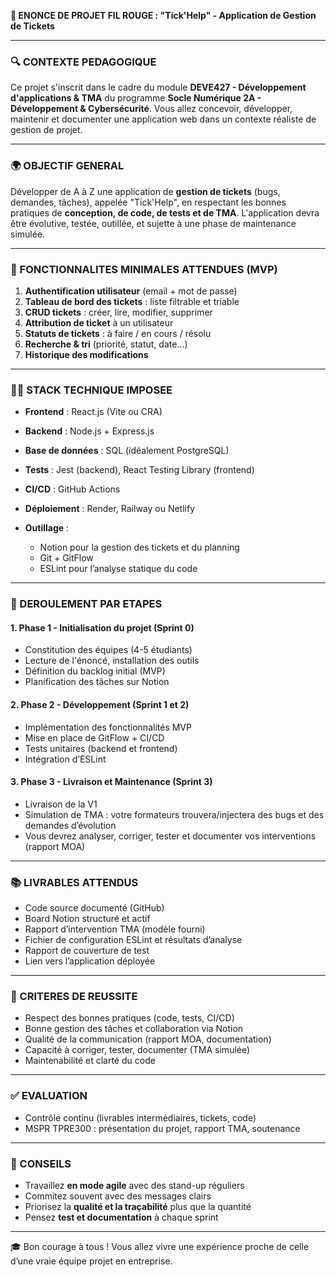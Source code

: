 **📄 ENONCE DE PROJET FIL ROUGE : "Tick'Help" - Application de Gestion de Tickets**

---

### 🔍 CONTEXTE PEDAGOGIQUE

Ce projet s'inscrit dans le cadre du module **DEVE427 - Développement d'applications & TMA** du programme **Socle Numérique 2A - Développement & Cybersécurité**. Vous allez concevoir, développer, maintenir et documenter une application web dans un contexte réaliste de gestion de projet.

---

### 🌍 OBJECTIF GENERAL

Développer de A à Z une application de **gestion de tickets** (bugs, demandes, tâches), appelée "Tick'Help", en respectant les bonnes pratiques de **conception, de code, de tests et de TMA**. L'application devra être évolutive, testée, outillée, et sujette à une phase de maintenance simulée.

---

### 🔹 FONCTIONNALITES MINIMALES ATTENDUES (MVP)

1. **Authentification utilisateur** (email + mot de passe)
2. **Tableau de bord des tickets** : liste filtrable et triable
3. **CRUD tickets** : créer, lire, modifier, supprimer
4. **Attribution de ticket** à un utilisateur
5. **Statuts de tickets** : à faire / en cours / résolu
6. **Recherche & tri** (priorité, statut, date...)
7. **Historique des modifications**

---

### 🧑‍💻 STACK TECHNIQUE IMPOSEE

- **Frontend** : React.js (Vite ou CRA)
- **Backend** : Node.js + Express.js
- **Base de données** : SQL (idéalement PostgreSQL)
- **Tests** : Jest (backend), React Testing Library (frontend)
- **CI/CD** : GitHub Actions
- **Déploiement** : Render, Railway ou Netlify
- **Outillage** :

  - Notion pour la gestion des tickets et du planning
  - Git + GitFlow
  - ESLint pour l’analyse statique du code

---

### 📆 DEROULEMENT PAR ETAPES

#### 1. **Phase 1 - Initialisation du projet (Sprint 0)**

- Constitution des équipes (4-5 étudiants)
- Lecture de l'énoncé, installation des outils
- Définition du backlog initial (MVP)
- Planification des tâches sur Notion

#### 2. **Phase 2 - Développement (Sprint 1 et 2)**

- Implémentation des fonctionnalités MVP
- Mise en place de GitFlow + CI/CD
- Tests unitaires (backend et frontend)
- Intégration d’ESLint

#### 3. **Phase 3 - Livraison et Maintenance (Sprint 3)**

- Livraison de la V1
- Simulation de TMA : votre formateurs trouvera/injectera des bugs et des demandes d’évolution
- Vous devrez analyser, corriger, tester et documenter vos interventions (rapport MOA)

---

### 📚 LIVRABLES ATTENDUS

- Code source documenté (GitHub)
- Board Notion structuré et actif
- Rapport d’intervention TMA (modèle fourni)
- Fichier de configuration ESLint et résultats d’analyse
- Rapport de couverture de test
- Lien vers l’application déployée

---

### 🌟 CRITERES DE REUSSITE

- Respect des bonnes pratiques (code, tests, CI/CD)
- Bonne gestion des tâches et collaboration via Notion
- Qualité de la communication (rapport MOA, documentation)
- Capacité à corriger, tester, documenter (TMA simulée)
- Maintenabilité et clarté du code

---

### ✅ EVALUATION

- Contrôle continu (livrables intermédiaires, tickets, code)
- MSPR TPRE300 : présentation du projet, rapport TMA, soutenance

---

### 🚀 CONSEILS

- Travaillez **en mode agile** avec des stand-up réguliers
- Commitez souvent avec des messages clairs
- Priorisez la **qualité et la traçabilité** plus que la quantité
- Pensez **test et documentation** à chaque sprint

---

🎓 Bon courage à tous ! Vous allez vivre une expérience proche de celle d’une vraie équipe projet en entreprise.
